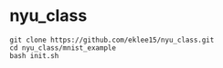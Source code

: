 # nyu_class
```
git clone https://github.com/eklee15/nyu_class.git
cd nyu_class/mnist_example
bash init.sh
```

